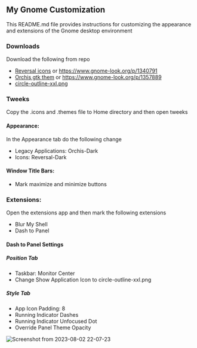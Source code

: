 ## My Gnome Customization
This README.md file provides instructions for customizing the appearance and extensions of the Gnome desktop environment

### Downloads
Download the following from repo
- [Reversal icons](https://github.com/ehsanexe/my-gnome-customization/tree/main/.icons) or https://www.gnome-look.org/p/1340791
- [Orchis gtk them](https://github.com/ehsanexe/my-gnome-customization/tree/main/.themes) or https://www.gnome-look.org/p/1357889
- [circle-outline-xxl.png](https://github.com/ehsanexe/my-gnome-customization/blob/main/circle-outline-xxl.png)

### Tweeks
Copy the .icons and .themes file to Home directory and then open tweeks

#### Appearance:
In the Appearance tab do the following change
- Legacy Applications: Orchis-Dark
- Icons: Reversal-Dark

#### Window Title Bars:
- Mark maximize and minimize buttons

### Extensions:
Open the extensions app and then mark the following extensions
- Blur My Shell
- Dash to Panel

#### Dash to Panel Settings
##### Position Tab
  - Taskbar: Monitor Center
  - Change Show Application Icon to circle-outline-xxl.png
##### Style Tab
  - App Icon Padding: 8
  - Running Indicator Dashes
  - Running Indicator Unfocused Dot
  - Override Panel Theme Opacity

![Screenshot from 2023-08-02 22-07-23](https://github.com/ehsanexe/my-gnome-customization/assets/57362198/afb90f2c-c23a-4821-87b4-dca9a68b77c8)
